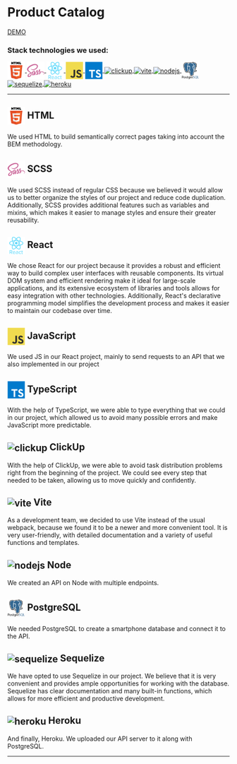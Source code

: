 # Product Catalog

[DEMO](https://fe-oct22-make-feature-not-bug.github.io/product_catalog/)

### Stack technologies we used:

<p align="left">
  <a href="https://www.w3.org/html/" target="_blank" rel="noreferrer">
    <img src="https://raw.githubusercontent.com/devicons/devicon/master/icons/html5/html5-original-wordmark.svg" align="center" alt="html5" width="40" height="40"/>
  </a>
  
  <a href="https://sass-lang.com" target="_blank" rel="noreferrer">
    <img src="https://raw.githubusercontent.com/devicons/devicon/master/icons/sass/sass-original.svg" align="center" alt="sass" width="40" height="40"/>
  </a>
  
  <a href="https://reactjs.org/" target="_blank" rel="noreferrer"> 
    <img src="https://raw.githubusercontent.com/devicons/devicon/master/icons/react/react-original-wordmark.svg" align="center" alt="react" width="40" height="40"/> 
  </a>
  
  <a href="https://developer.mozilla.org/en-US/docs/Web/JavaScript" target="_blank" rel="noreferrer"> 
    <img src="https://raw.githubusercontent.com/devicons/devicon/master/icons/javascript/javascript-original.svg" align="center" alt="javascript" width="40" height="40"/> 
  </a> 
  
  <a href="https://www.typescriptlang.org/" target="_blank" rel="noreferrer"> 
    <img src="https://raw.githubusercontent.com/devicons/devicon/master/icons/typescript/typescript-original.svg" align="center" alt="typescript" width="40" height="40"/>
  </a>
  
  <a href="https://app.clickup.com/" target="_blank" rel="noreferrer">
    <img src="https://seeklogo.com/images/C/clickup-symbol-logo-BB24230BBB-seeklogo.com.png" alt="clickup" align="center" width="35" height="40"/>
  </a>
  
  <a href="https://vitejs.dev/" target="_blank" rel="noreferrer"> 
    <img  src="https://camo.githubusercontent.com/61e102d7c605ff91efedb9d7e47c1c4a07cef59d3e1da202fd74f4772122ca4e/68747470733a2f2f766974656a732e6465762f6c6f676f2e737667" alt="vite" align="center" width="40" height="40"/>
  </a>
  
  <a href="https://nodejs.org" target="_blank" rel="noreferrer">
    <img src="https://cdn.jsdelivr.net/gh/devicons/devicon/icons/nodejs/nodejs-original.svg" align="center" alt="nodejs" width="40" height="40"/>
  </a> 
 
  <a href="https://www.postgresql.org" target="_blank" rel="noreferrer"> 
    <img src="https://raw.githubusercontent.com/devicons/devicon/master/icons/postgresql/postgresql-original-wordmark.svg" align="center" alt="postgresql" width="40" height="40"/> 
  </a>
 
 <a href="https://sequelize.org/" target="_blank" rel="noreferrer">
    <img src="https://cdn.iconscout.com/icon/free/png-512/sequelize-2-1175003.png?f=avif&w=256" alt="sequelize" align="center" alt="nodejs" width="40" height="40"/>
 </a>
 
 <a href="https://dashboard.heroku.com/" target="_blank" rel="noreferrer">
    <img src="https://cdn.iconscout.com/icon/free/png-512/heroku-9-1175212.png?f=avif&w=256" alt="heroku" align="center" alt="heroku" width="40" height="40"/>
 </a> 
</p>

---

<h2>
<img src="https://raw.githubusercontent.com/devicons/devicon/master/icons/html5/html5-original-wordmark.svg" align="center" alt="html5" width="40" height="40"/>
  HTML
</h2>

<p>
  We used HTML to build semantically correct pages taking into account the BEM methodology.
</p>

<h2>
  <img src="https://raw.githubusercontent.com/devicons/devicon/master/icons/sass/sass-original.svg" align="center" alt="sass" width="40" height="40"/>
  SCSS
</h2>

<p>
  We used SCSS instead of regular CSS because we believed it would allow us to better organize the styles of our project and reduce code duplication. 
  Additionally, SCSS provides additional features such as variables and mixins, which makes it easier to manage styles and ensure their greater reusability.
</p>

<h2>
  <img src="https://raw.githubusercontent.com/devicons/devicon/master/icons/react/react-original-wordmark.svg" align="center" alt="react" width="40" height="40"/> 
  React
</h2>

<p>
  We chose React for our project because it provides a robust and efficient way to build complex user interfaces with reusable components. 
  Its virtual DOM system and efficient rendering make it ideal for large-scale applications, 
  and its extensive ecosystem of libraries and tools allows for easy integration with other technologies. 
  Additionally, React's declarative programming model simplifies the development process and makes it easier to maintain our codebase over time.
</p>

<h2>
  <img src="https://raw.githubusercontent.com/devicons/devicon/master/icons/javascript/javascript-original.svg" align="center" alt="javascript" width="40" height="40"/> 
  JavaScript
</h2>

<p>
  We used JS in our React project, mainly to send requests to an API that we also implemented in our project
</p>

<h2>
  <img src="https://raw.githubusercontent.com/devicons/devicon/master/icons/typescript/typescript-original.svg" align="center" alt="typescript" width="40" height="40"/>
  TypeScript
</h2>

<p>
  With the help of TypeScript, we were able to type everything that we could in our project, 
  which allowed us to avoid many possible errors and make JavaScript more predictable.
</p>

<h2>
   <img src="https://seeklogo.com/images/C/clickup-symbol-logo-BB24230BBB-seeklogo.com.png" alt="clickup" align="center" width="35" height="40"/>
  ClickUp
</h2>

<p>
  With the help of ClickUp, we were able to avoid task distribution problems right from the beginning of the project. 
  We could see every step that needed to be taken, allowing us to move quickly and confidently.
</p>

<h2>
   <img  src="https://camo.githubusercontent.com/61e102d7c605ff91efedb9d7e47c1c4a07cef59d3e1da202fd74f4772122ca4e/68747470733a2f2f766974656a732e6465762f6c6f676f2e737667" alt="vite" align="center" width="40" height="40"/>
  Vite
</h2>

<p>
  As a development team, we decided to use Vite instead of the usual webpack, because we found it to be a newer and more convenient tool. It is very user-friendly,       with detailed documentation and a variety of useful functions and templates.
</p>

<h2>
   <img src="https://cdn.jsdelivr.net/gh/devicons/devicon/icons/nodejs/nodejs-original.svg" align="center" alt="nodejs" width="40" height="40"/>
  Node
</h2>

<p>
  We created an API on Node with multiple endpoints.
</p>

<h2>
   <img src="https://raw.githubusercontent.com/devicons/devicon/master/icons/postgresql/postgresql-original-wordmark.svg" align="center" alt="postgresql" width="40" height="40"/> 
  PostgreSQL
</h2>

<p>
  We needed PostgreSQL to create a smartphone database and connect it to the API.
</p>

<h2>
   <img src="https://cdn.iconscout.com/icon/free/png-512/sequelize-2-1175003.png?f=avif&w=256" alt="sequelize" align="center" alt="nodejs" width="40" height="40"/> 
  Sequelize
</h2>

<p>
  We have opted to use Sequelize in our project. We believe that it is very convenient and provides ample opportunities for working with the database. 
  Sequelize has clear documentation and many built-in functions, which allows for more efficient and productive development.
</p>

<h2>
   <img src="https://cdn.iconscout.com/icon/free/png-512/heroku-9-1175212.png?f=avif&w=256" alt="heroku" align="center" alt="heroku" width="40" height="40"/>
  Heroku
</h2>

<p>
  And finally, Heroku. We uploaded our API server to it along with PostgreSQL.
</p>

---

